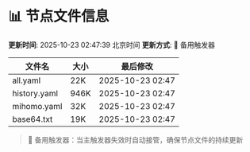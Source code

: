 # 📊 节点文件信息

**更新时间**: 2025-10-23 02:47:39 北京时间
**更新方式**: 🔄 备用触发器

| 文件名 | 大小 | 最后修改 |
|--------|------|----------|
| all.yaml | 22K | 2025-10-23 02:47 |
| history.yaml | 946K | 2025-10-23 02:47 |
| mihomo.yaml | 32K | 2025-10-23 02:47 |
| base64.txt | 19K | 2025-10-23 02:47 |

> 🔄 备用触发器：当主触发器失效时自动接管，确保节点文件的持续更新
